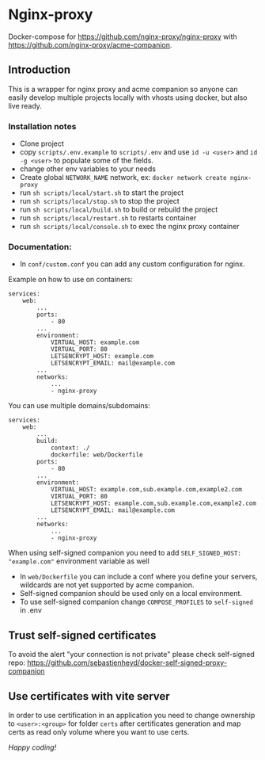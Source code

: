 # Nginx-proxy

Docker-compose for https://github.com/nginx-proxy/nginx-proxy with https://github.com/nginx-proxy/acme-companion.

## Introduction

This is a wrapper for nginx proxy and acme companion so anyone can easily develop multiple projects locally with vhosts
using docker, but also live ready.

### Installation notes

- Clone project
- copy `scripts/.env.example` to `scripts/.env` and use `id -u <user>` and `id -g <user>` to populate some of the fields.
- change other env variables to your needs
- Create global `NETWORK_NAME` network, ex: `docker network create nginx-proxy`
- run `sh scripts/local/start.sh` to start the project
- run `sh scripts/local/stop.sh` to stop the project
- run `sh scripts/local/build.sh` to build or rebuild the project
- run `sh scripts/local/restart.sh` to restarts container
- run `sh scripts/local/console.sh` to exec the nginx proxy container

### Documentation:

- In `conf/custom.conf` you can add any custom configuration for nginx.

Example on how to use on containers:

    services:
        web:
            ...
            ports:
                - 80
            ...
            environment:
                VIRTUAL_HOST: example.com
                VIRTUAL_PORT: 80
                LETSENCRYPT_HOST: example.com
                LETSENCRYPT_EMAIL: mail@example.com
            ...
            networks:
                ...
                - nginx-proxy

You can use multiple domains/subdomains:

    services:
        web:
            ...
            build:
                context: ./
                dockerfile: web/Dockerfile
            ports:
                - 80
            ...
            environment:
                VIRTUAL_HOST: example.com,sub.example.com,example2.com
                VIRTUAL_PORT: 80
                LETSENCRYPT_HOST: example.com,sub.example.com,example2.com
                LETSENCRYPT_EMAIL: mail@example.com
            ...
            networks:
                ...
                - nginx-proxy

When using self-signed companion you need to add `SELF_SIGNED_HOST: "example.com"` environment variable as well

- In `web/Dockerfile` you can include a conf where you define your servers, wildcards are not yet supported by acme
  companion.
- Self-signed companion should be used only on a local environment.
- To use self-signed companion change `COMPOSE_PROFILES` to `self-signed` in .env

## Trust self-signed certificates

To avoid the alert "your connection is not private" please check self-signed repo: https://github.com/sebastienheyd/docker-self-signed-proxy-companion

## Use certificates with vite server

In order to use certification in an application you need to change ownership to `<user>:<group>` for folder `certs` after certificates generation and map certs as read only volume
where you want to use certs.

_Happy coding!_
